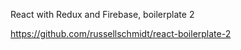 React with Redux and Firebase, boilerplate 2

<https://github.com/russellschmidt/react-boilerplate-2>